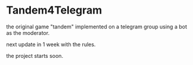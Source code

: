 # Tandem4Telegram
the original game "tandem" implemented on a telegram group using a bot as the moderator.

next update in 1 week with the rules.

the project starts soon.

